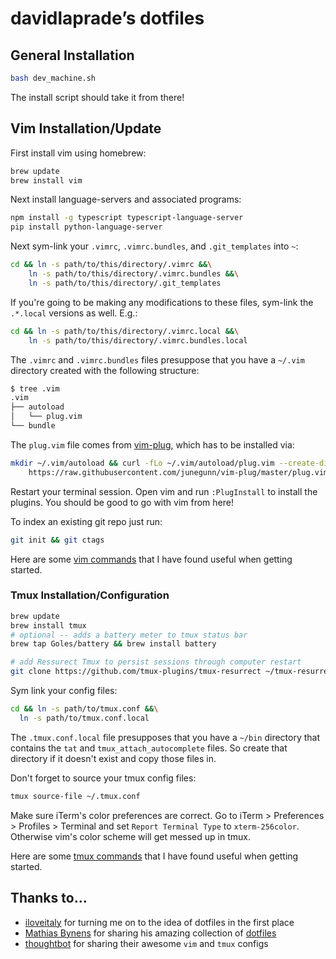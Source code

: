 # davidlaprade’s dotfiles

## General Installation
```bash
bash dev_machine.sh
```
The install script should take it from there!

## Vim Installation/Update
First install vim using homebrew:
```bash
brew update
brew install vim
```

Next install language-servers and associated programs:
```bash
npm install -g typescript typescript-language-server
pip install python-language-server
```

Next sym-link your `.vimrc`, `.vimrc.bundles`, and `.git_templates` into `~`:
```bash
cd && ln -s path/to/this/directory/.vimrc &&\
    ln -s path/to/this/directory/.vimrc.bundles &&\
    ln -s path/to/this/directory/.git_templates
```

If you're going to be making any modifications to these files, sym-link the
`.*.local` versions as well. E.g.:
```bash
cd && ln -s path/to/this/directory/.vimrc.local &&\
    ln -s path/to/this/directory/.vimrc.bundles.local
```

The `.vimrc` and `.vimrc.bundles` files presuppose that you have
a `~/.vim` directory created with the following structure:
```bash
$ tree .vim
.vim
├── autoload
│   └── plug.vim
└── bundle
```

The `plug.vim` file comes from [vim-plug](https://github.com/junegunn/vim-plug),
which has to be installed via:
```bash
mkdir ~/.vim/autoload && curl -fLo ~/.vim/autoload/plug.vim --create-dirs \
    https://raw.githubusercontent.com/junegunn/vim-plug/master/plug.vim
```

Restart your terminal session. Open vim and run `:PlugInstall` to install the plugins.
You should be good to go with vim from here!

To index an existing git repo just run:
```bash
git init && git ctags
```

Here are some [vim
commands](https://gist.github.com/davidlaprade/ec6b0e26a6525f89293a) that I have found useful when getting started.


### Tmux Installation/Configuration

```bash
brew update
brew install tmux
# optional -- adds a battery meter to tmux status bar
brew tap Goles/battery && brew install battery

# add Ressurect Tmux to persist sessions through computer restart
git clone https://github.com/tmux-plugins/tmux-resurrect ~/tmux-resurrect
```

Sym link your config files:
```bash
cd && ln -s path/to/tmux.conf &&\
  ln -s path/to/tmux.conf.local
```

The `.tmux.conf.local` file presupposes that you have
a `~/bin` directory that contains the `tat` and `tmux_attach_autocomplete`
files. So create that directory if it doesn't exist and copy those files in.

Don't forget to source your tmux config files:
```bash
tmux source-file ~/.tmux.conf
```

Make sure iTerm's color preferences are correct. Go to iTerm > Preferences >
Profiles > Terminal and set `Report Terminal Type` to `xterm-256color`.
Otherwise vim's color scheme will get messed up in tmux.

Here are some [tmux commands](https://gist.github.com/davidlaprade/0c54559e9e1007e6aa5b) that I have found useful when getting started.

## Thanks to…
* [iloveitaly](https://github.com/iloveitaly) for turning me on to the idea of
  dotfiles in the first place
* [Mathias Bynens](https://github.com/mathiasbynens) for sharing his amazing collection of [dotfiles](https://github.com/mathiasbynens/dotfiles)
* [thoughtbot](https://github.com/thoughtbot/dotfiles) for sharing their awesome
  `vim` and `tmux` configs
